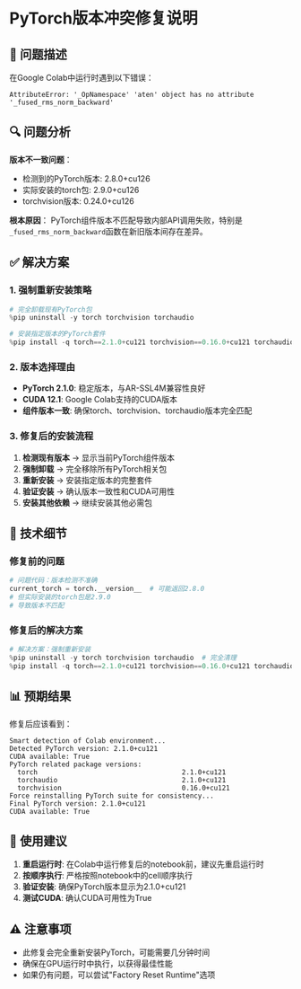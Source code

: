# PyTorch版本冲突修复说明

## 🚨 问题描述

在Google Colab中运行时遇到以下错误：
```
AttributeError: '_OpNamespace' 'aten' object has no attribute '_fused_rms_norm_backward'
```

## 🔍 问题分析

**版本不一致问题**：
- 检测到的PyTorch版本: 2.8.0+cu126
- 实际安装的torch包: 2.9.0+cu126  
- torchvision版本: 0.24.0+cu126

**根本原因**：
PyTorch组件版本不匹配导致内部API调用失败，特别是`_fused_rms_norm_backward`函数在新旧版本间存在差异。

## ✅ 解决方案

### 1. **强制重新安装策略**
```python
# 完全卸载现有PyTorch包
%pip uninstall -y torch torchvision torchaudio

# 安装指定版本的PyTorch套件
%pip install -q torch==2.1.0+cu121 torchvision==0.16.0+cu121 torchaudio==2.1.0+cu121 --index-url https://download.pytorch.org/whl/cu121
```

### 2. **版本选择理由**
- **PyTorch 2.1.0**: 稳定版本，与AR-SSL4M兼容性良好
- **CUDA 12.1**: Google Colab支持的CUDA版本
- **组件版本一致**: 确保torch、torchvision、torchaudio版本完全匹配

### 3. **修复后的安装流程**
1. **检测现有版本** → 显示当前PyTorch组件版本
2. **强制卸载** → 完全移除所有PyTorch相关包
3. **重新安装** → 安装指定版本的完整套件
4. **验证安装** → 确认版本一致性和CUDA可用性
5. **安装其他依赖** → 继续安装其他必需包

## 🔧 技术细节

### 修复前的问题
```python
# 问题代码：版本检测不准确
current_torch = torch.__version__  # 可能返回2.8.0
# 但实际安装的torch包是2.9.0
# 导致版本不匹配
```

### 修复后的解决方案
```python
# 解决方案：强制重新安装
%pip uninstall -y torch torchvision torchaudio  # 完全清理
%pip install -q torch==2.1.0+cu121 torchvision==0.16.0+cu121 torchaudio==2.1.0+cu121
```

## 📊 预期结果

修复后应该看到：
```
Smart detection of Colab environment...
Detected PyTorch version: 2.1.0+cu121
CUDA available: True
PyTorch related package versions:
  torch                                    2.1.0+cu121
  torchaudio                               2.1.0+cu121
  torchvision                              0.16.0+cu121
Force reinstalling PyTorch suite for consistency...
Final PyTorch version: 2.1.0+cu121
CUDA available: True
```

## 🚀 使用建议

1. **重启运行时**: 在Colab中运行修复后的notebook前，建议先重启运行时
2. **按顺序执行**: 严格按照notebook中的cell顺序执行
3. **验证安装**: 确保PyTorch版本显示为2.1.0+cu121
4. **测试CUDA**: 确认CUDA可用性为True

## ⚠️ 注意事项

- 此修复会完全重新安装PyTorch，可能需要几分钟时间
- 确保在GPU运行时中执行，以获得最佳性能
- 如果仍有问题，可以尝试"Factory Reset Runtime"选项
